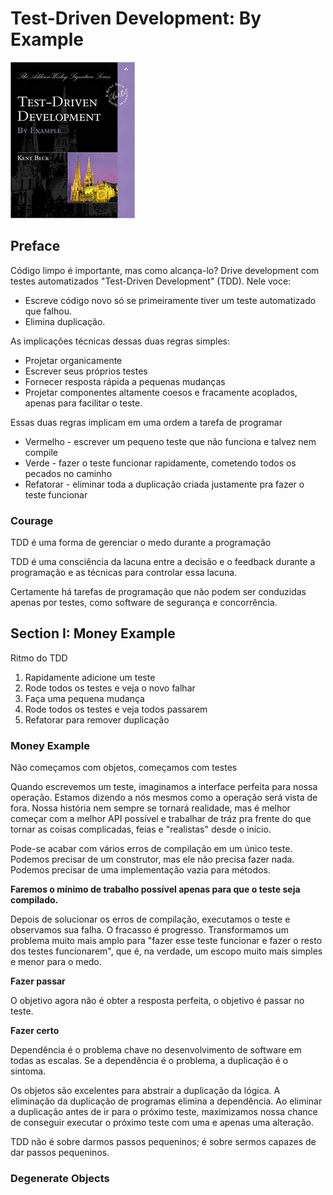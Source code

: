 # Test-Driven Development: By Example

<img src="../img/livros/test-driven-development.jpg" alt="drawing" height="250"/>

## Preface

Código limpo é importante, mas como alcança-lo? Drive development com testes automatizados "Test-Driven Development" (TDD). Nele voce:

* Escreve código novo só se primeiramente tiver um teste automatizado que falhou.
* Elimina duplicação.

As implicações técnicas dessas duas regras simples:

* Projetar organicamente
* Escrever seus próprios testes
* Fornecer resposta rápida a pequenas mudanças
* Projetar componentes altamente coesos e fracamente acoplados, apenas para facilitar o teste.

Essas duas regras implicam em uma ordem a tarefa de programar

* Vermelho - escrever um pequeno teste que não funciona e talvez nem compile
* Verde - fazer o teste funcionar rapidamente, cometendo todos os pecados no caminho
* Refatorar - eliminar toda a duplicação criada justamente pra fazer o teste funcionar

### Courage

TDD é uma forma de gerenciar o medo durante a programação

TDD é uma consciência da lacuna entre a decisão e o feedback durante a programação e as técnicas para controlar essa lacuna.

Certamente há tarefas de programação que não podem ser conduzidas apenas por testes, como software de segurança e concorrência.

## Section I: Money Example

Ritmo do TDD

1. Rapidamente adicione um teste
2. Rode todos os testes e veja o novo falhar
3. Faça uma pequena mudança
4. Rode todos os testes e veja todos passarem
5. Refatorar para remover duplicação

### Money Example

Não começamos com objetos, começamos com testes

Quando escrevemos um teste, imaginamos a interface perfeita para nossa operação. Estamos dizendo a nós mesmos como a operação será vista de fora. Nossa história nem sempre se tornará realidade, mas é melhor começar com a melhor API possível e trabalhar de tráz pra frente do que tornar as coisas complicadas, feias e "realistas" desde o início.

Pode-se acabar com vários erros de compilação em um único teste. Podemos precisar de um construtor, mas ele não precisa fazer nada. Podemos precisar de uma implementação vazia para métodos.

**Faremos o mínimo de trabalho possível apenas para que o teste seja compilado.**

Depois de solucionar os erros de compilação, executamos o teste e observamos sua falha. O fracasso é progresso. Transformamos um problema muito mais amplo para "fazer esse teste funcionar e fazer o resto dos testes funcionarem", que é, na verdade, um escopo muito mais simples e menor para o medo.

**Fazer passar**

O objetivo agora não é obter a resposta perfeita, o objetivo é passar no teste.

**Fazer certo**

Dependência é o problema chave no desenvolvimento de software em todas as escalas. Se a dependência é o problema, a duplicação é o sintoma.

Os objetos são excelentes para abstrair a duplicação da lógica. A eliminação da duplicação de programas elimina a dependência. Ao eliminar a duplicação antes de ir para o próximo teste, maximizamos nossa chance de conseguir executar o próximo teste com uma e apenas uma alteração.

TDD não é sobre darmos passos pequeninos; é sobre sermos capazes de dar passos pequeninos.

### Degenerate Objects
